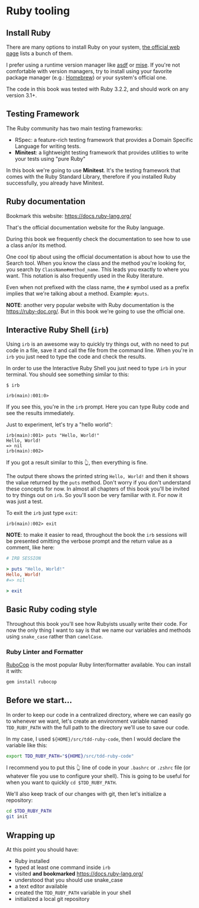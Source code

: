# Ruby tooling

## Install Ruby

There are many options to install Ruby on your system, [the official web page](https://www.ruby-lang.org/en/documentation/installation/) lists a bunch of them.

I prefer using a runtime version manager like [asdf](https://asdf-vm.com/) or [mise](https://mise.jdx.dev). If you're not comfortable with version managers, try to install using your favorite package manager (e.g.: [Homebrew](https://brew.sh)) or your system's official one.

The code in this book was tested with Ruby 3.2.2, and should work on any version 3.1+.

## Testing Framework

The Ruby community has two main testing frameworks:

- RSpec: a feature-rich testing framework that provides a Domain Specific Language for writing tests.
- **Minitest**: a lightweight testing framework that provides utilities to write your tests using "pure Ruby"

In this book we're going to use **Minitest**. It's the testing framework that comes with the Ruby Standard Library, therefore if you installed Ruby successfully, you already have Minitest.

## Ruby documentation

Bookmark this website: <https://docs.ruby-lang.org/>

That's the official documentation website for the Ruby language.

During this book we frequently check the documentation to see how to use a class an/or its method.

One cool tip about using the official documentation is about how to use the Search tool. When you know the class and the method you're looking for, you search by `ClassName#method_name`. This leads you exactly to where you want. This notation is also frequently used in the Ruby literature.

Even when not prefixed with the class name, the `#` symbol used as a prefix implies that we're talking about a method. Example: `#puts`.

**NOTE**: another very popular website with Ruby documentation is the <https://ruby-doc.org/>. But in this book we're going to use the official one.

## Interactive Ruby Shell (`irb`)

Using `irb` is an awesome way to quickly try things out, with no need to put code in a file, save it and call the file from the command line. When you're in `irb` you just need to type the code and check the results.

In order to use the Interactive Ruby Shell you just need to type `irb` in your terminal. You should see something similar to this:

```
$ irb

irb(main):001:0> 
```

If you see this, you're in the `irb` prompt. Here you can type Ruby code and see the results immediately.

Just to experiment, let's try a "hello world":

```
irb(main):001> puts "Hello, World!"
Hello, World!
=> nil
irb(main):002>
```

If you got a result similar to this 👆, then everything is fine.

The output there shows the printed string `Hello, World!` and then it shows the value returned by the `puts` method. Don't worry if you don't understand these concepts for now. In almost all chapters of this book you'll be invited to try things out on `irb`. So you'll soon be very familiar with it. For now it was just a test.

To exit the `irb` just type `exit`:

```
irb(main):002> exit
```

**NOTE**: to make it easier to read, throughout the book the `irb` sessions will be presented omitting the verbose prompt and the return value as a comment, like here:

```ruby
# IRB SESSION

> puts "Hello, World!"
Hello, World!
#=> nil

> exit
```


## Basic Ruby coding style

Throughout this book you'll see how Rubyists usually write their code. For now the only thing I want to say is that we name our variables and methods using `snake_case` rather than `camelCase`.

### Ruby Linter and Formatter

[RuboCop](https://rubocop.org) is the most popular Ruby linter/formatter available. You can install it with:

```bash
gem install rubocop
```

## Before we start...

In order to keep our code in a centralized directory, where we can easily go to whenever we want, let's create an environment variable named `TDD_RUBY_PATH` with the full path to the directory we'll use to save our code.

In my case, I used `${HOME}/src/tdd-ruby-code`, then I would declare the variable like this:

```bash
export TDD_RUBY_PATH="${HOME}/src/tdd-ruby-code"
```

I recommend you to put this 👆 line of code in your `.bashrc` or `.zshrc` file (or whatever file you use to configure your shell). This is going to be useful for when you want to quickly `cd $TDD_RUBY_PATH`.

We'll also keep track of our changes with git, then let's initialize a repository:

```bash
cd $TDD_RUBY_PATH
git init
```


## Wrapping up

At this point you should have:

- Ruby installed
- typed at least one command inside `irb`
- visited **and bookmarked** <https://docs.ruby-lang.org/>
- understood that you should use snake_case
- a text editor available
- created the `TDD_RUBY_PATH` variable in your shell
- initialized a local git repository
